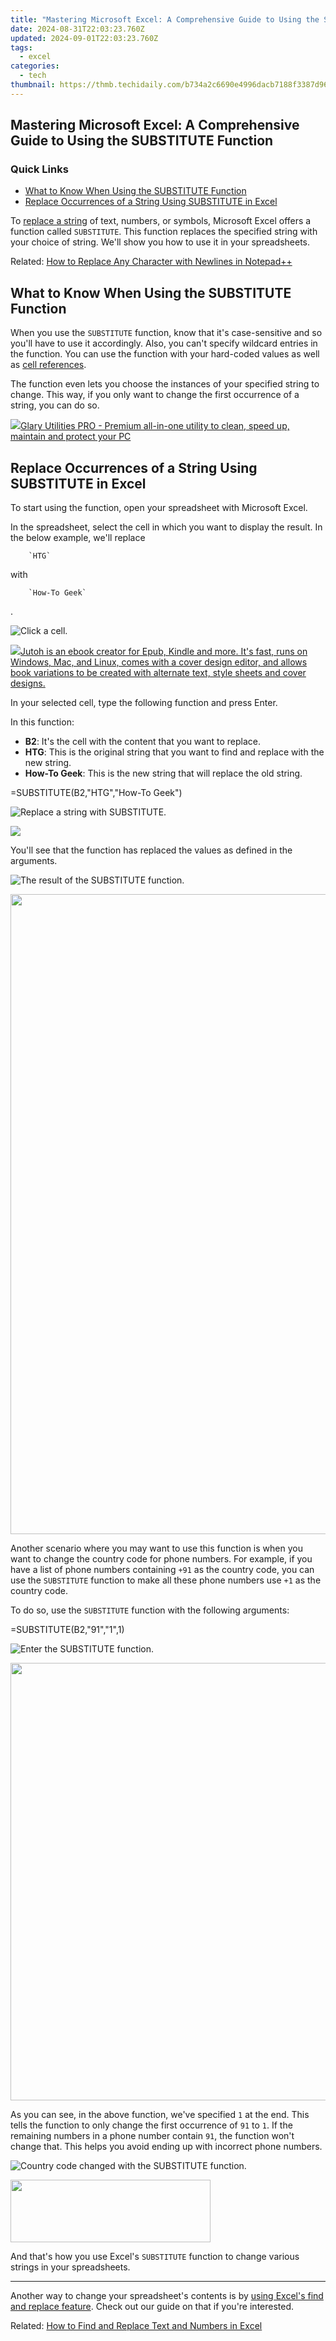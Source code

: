 ```yaml
---
title: "Mastering Microsoft Excel: A Comprehensive Guide to Using the SUBSTITUTE Function"
date: 2024-08-31T22:03:23.760Z
updated: 2024-09-01T22:03:23.760Z
tags:
  - excel
categories:
  - tech
thumbnail: https://thmb.techidaily.com/b734a2c6690e4996dacb7188f3387d968781f292fbd537e9c3d8dd96d06bbb96.jpg
---
```


## Mastering Microsoft Excel: A Comprehensive Guide to Using the SUBSTITUTE Function

### Quick Links

* [What to Know When Using the SUBSTITUTE Function](https://article-helps.techidaily.com/updated-mastering-media-conversion-with-actionable-steps-from-xml-for-2024/)
* [Replace Occurrences of a String Using SUBSTITUTE in Excel](https://android-location.techidaily.com/how-to-fake-gps-on-android-without-mock-location-for-your-xiaomi-redmi-13c-5g-drfone-by-drfone-virtual/)

 To [replace a string](https://screen-mirror.techidaily.com/the-top-10-apple-iphone-6-plus-emualtors-for-windows-mac-and-android-drfone-by-drfone-ios/) of text, numbers, or symbols, Microsoft Excel offers a function called `SUBSTITUTE`. This function replaces the specified string with your choice of string. We'll show you how to use it in your spreadsheets.

Related: [How to Replace Any Character with Newlines in Notepad++](https://screen-mirror.techidaily.com/the-top-10-apple-iphone-6-plus-emualtors-for-windows-mac-and-android-drfone-by-drfone-ios/) 

##  What to Know When Using the SUBSTITUTE Function

 When you use the `SUBSTITUTE` function, know that it's case-sensitive and so you'll have to use it accordingly. Also, you can't specify wildcard entries in the function. You can use the function with your hard-coded values as well as [cell references](https://some-guidance.techidaily.com/the-ultimate-step-by-step-guide-to-kinemasters-green-screen-mastery-for-2024/).

 The function even lets you choose the instances of your specified string to change. This way, if you only want to change the first occurrence of a string, you can do so.

<!-- affiliate ads begin -->
<a href="https://order.glarysoft.com/order/checkout.php?PRODS=4535075&QTY=1&AFFILIATE=108875&CART=1"><img src="https://secure.avangate.com/images/merchant/6734fa703f6633ab896eecbdfad8953a/products/GU-500_672.png" border="0">Glary Utilities PRO -  Premium all-in-one utility to clean, speed up, maintain and protect your PC</a>
<!-- affiliate ads end -->
##  Replace Occurrences of a String Using SUBSTITUTE in Excel

 To start using the function, open your spreadsheet with Microsoft Excel.

 In the spreadsheet, select the cell in which you want to display the result. In the below example, we'll replace 

        `HTG`
    
 with 

        `How-To Geek`
    
 .

![Click a cell.](https://static1.howtogeekimages.com/wordpress/wp-content/uploads/2022/03/1-select-cell-excel.png) 

<!-- affiliate ads begin -->
<a href="https://secure.2checkout.com/order/checkout.php?PRODS=4694919&QTY=1&AFFILIATE=108875&CART=1"><img src="https://secure.avangate.com/images/merchant/bccefcc1b1eee9eca3ae4f5c1a281482/products/jutoh-logo-1200x1600.jpg" border="0">Jutoh is an ebook creator for Epub, Kindle and more. It's fast, runs on Windows, Mac, and Linux, comes with a cover design editor, and allows book variations to be created with alternate text, style sheets and cover designs. </a>
<!-- affiliate ads end -->
 In your selected cell, type the following function and press Enter.

 In this function:

* **B2**: It's the cell with the content that you want to replace.
* **HTG**: This is the original string that you want to find and replace with the new string.
* **How-To Geek**: This is the new string that will replace the old string.

=SUBSTITUTE(B2,"HTG","How-To Geek")

![Replace a string with SUBSTITUTE.](https://static1.howtogeekimages.com/wordpress/wp-content/uploads/2022/03/2-enter-substitute-function.png) 

<!-- affiliate ads begin -->
<a href="https://store.movavi.com/affiliate.php?ACCOUNT=MOVAVI&AFFILIATE=108875&PATH=https%3A%2F%2Fwww.movavi.com%3FAFFILIATE%3D108875%26RESOURCE%3DMovavi%2BVideo%2BEditor%2Bbox"><img src="https://mcusercontent.com/0885a03ded3d480dca9287f12/images/6d3207fd-9f15-4c21-f0ad-59c68e6a7e2a.png" border="0"></a>
<!-- affiliate ads end -->
 You'll see that the function has replaced the values as defined in the arguments.

![The result of the SUBSTITUTE function.](https://static1.howtogeekimages.com/wordpress/wp-content/uploads/2022/03/3-substitute-function-result.png) 

<!-- affiliate ads begin -->
<a href="https://ephamedtechinc.pxf.io/c/5597632/2097466/26400?prodsku=B700" target="_top" id="2097466"><img src="//a.impactradius-go.com/display-ad/26400-2097466" border="0" alt="" width="2048" height="1024"/></a><img height="0" width="0" src="https://imp.pxf.io/i/5597632/2097466/26400" style="position:absolute;visibility:hidden;" border="0" />
<!-- affiliate ads end -->
 Another scenario where you may want to use this function is when you want to change the country code for phone numbers. For example, if you have a list of phone numbers containing `+91` as the country code, you can use the `SUBSTITUTE` function to make all these phone numbers use `+1` as the country code.

 To do so, use the `SUBSTITUTE` function with the following arguments:

=SUBSTITUTE(B2,"91","1",1)

![Enter the SUBSTITUTE function.](https://static1.howtogeekimages.com/wordpress/wp-content/uploads/2022/03/4-change-country-code.png) 

<!-- affiliate ads begin -->
<a href="https://unicoeye.pxf.io/c/5597632/2084396/18498" target="_top" id="2084396"><img src="//a.impactradius-go.com/display-ad/18498-2084396" border="0" alt="" width="1920" height="700"/></a><img height="0" width="0" src="https://imp.pxf.io/i/5597632/2084396/18498" style="position:absolute;visibility:hidden;" border="0" />
<!-- affiliate ads end -->
 As you can see, in the above function, we've specified `1` at the end. This tells the function to only change the first occurrence of `91` to `1`. If the remaining numbers in a phone number contain `91`, the function won't change that. This helps you avoid ending up with incorrect phone numbers.

![Country code changed with the SUBSTITUTE function.](https://static1.howtogeekimages.com/wordpress/wp-content/uploads/2022/03/5-country-code-changed.png) 

<!-- affiliate ads begin -->
<a href="https://godlikehost.sjv.io/c/5597632/1920054/21774" target="_top" id="1920054"><img src="//a.impactradius-go.com/display-ad/21774-1920054" border="0" alt="" width="320" height="100"/></a><img height="0" width="0" src="https://imp.pxf.io/i/5597632/1920054/21774" style="position:absolute;visibility:hidden;" border="0" />
<!-- affiliate ads end -->
 And that's how you use Excel's `SUBSTITUTE` function to change various strings in your spreadsheets.

---

 Another way to change your spreadsheet's contents is by [using Excel's find and replace feature](https://twitter-videos.techidaily.com/best-twitter-video-downloaders-how-to-save-twitter-videos-for-2024/). Check out our guide on that if you're interested.

Related: [How to Find and Replace Text and Numbers in Excel](https://twitter-videos.techidaily.com/best-twitter-video-downloaders-how-to-save-twitter-videos-for-2024/)

<ins class="adsbygoogle"
     style="display:block"
     data-ad-format="autorelaxed"
     data-ad-client="ca-pub-7571918770474297"
     data-ad-slot="1223367746"></ins>



<ins class="adsbygoogle"
     style="display:block"
     data-ad-client="ca-pub-7571918770474297"
     data-ad-slot="8358498916"
     data-ad-format="auto"
     data-full-width-responsive="true"></ins>


